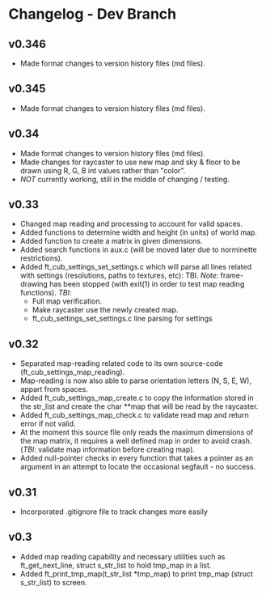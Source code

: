 # Changelog - Dev Branch

## v0.346	
* Made format changes to version history files (md files).

## v0.345	
* Made format changes to version history files (md files).

## v0.34
* Made format changes to version history files (md files).
* Made changes for raycaster to use new map and sky & floor to be drawn using R, G, B int values rather than "color".
* *NOT* currently working, still in the middle of changing / testing.


## v0.33		
* Changed map reading and processing to account for valid spaces.
* Added functions to determine width and height (in units) of world map.
* Added function to create a matrix in given dimensions.
* Added search functions in aux.c (will be moved later due to norminette restrictions).
* Added ft_cub_settings_set_settings.c which will parse all lines related with settings (resolutions, paths to textures, etc): TBI.
	*Note*: frame-drawing has been stopped (with exit(1) in order to test map reading functions).
	*TBI*:
	* Full map verification.
	* Make raycaster use the newly created map.
	* ft_cub_settings_set_settings.c line parsing for settings	

## v0.32		
* Separated map-reading related code to its own source-code (ft_cub_settings_map_reading).
* Map-reading is now also able to parse orientation letters (N, S, E, W), appart from spaces.
* Added ft_cub_settings_map_create.c to copy the information stored in the str_list and create the char **map that will be read by the raycaster.
* Added ft_cub_settings_map_check.c to validate read map and return error if not valid.
* At the moment this source file only reads the maximum dimensions of the map matrix, it requires a well defined map in order to avoid crash.
	(*TBI*: validate map information before creating map).
* Added null-pointer checks in every function that takes a pointer as an argument in an attempt to locate the occasional segfault - no success.

## v0.31		
* Incorporated .gitignore file to track changes more easily

## v0.3		
* Added map reading capability and necessary utilities such as ft_get_next_line, struct s_str_list to hold tmp_map in a list.
* Added ft_print_tmp_map(t_str_list *tmp_map) to print tmp_map (struct s_str_list) to screen.